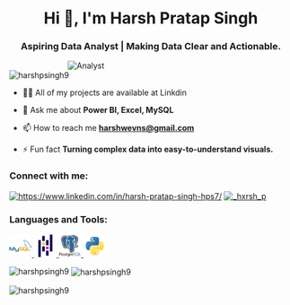 <h1 align="center">Hi 👋, I'm Harsh Pratap Singh</h1>
<h3 align="center">Aspiring Data Analyst | Making Data Clear and Actionable.</h3>
<img align="right" alt="Analyst" width=400 src="https://user-images.githubusercontent.com/55389276/140866485-8fb1c876-9a8f-4d6a-98dc-08c4981eaf70.gif">

<p align="left"> <img src="https://komarev.com/ghpvc/?username=harshpsingh9&label=Profile%20views&color=0e75b6&style=flat" alt="harshpsingh9" /> </p>

- 👨‍💻 All of my projects are available at Linkdin

- 💬 Ask me about **Power BI, Excel, MySQL**

- 📫 How to reach me **harshwevns@gmail.com**

- ⚡ Fun fact **Turning complex data into easy-to-understand visuals.**

<h3 align="left">Connect with me:</h3>
<p align="left">
<a href="https://linkedin.com/in/https://www.linkedin.com/in/harsh-pratap-singh-hps7/" target="blank"><img align="center" src="https://raw.githubusercontent.com/rahuldkjain/github-profile-readme-generator/master/src/images/icons/Social/linked-in-alt.svg" alt="https://www.linkedin.com/in/harsh-pratap-singh-hps7/" height="30" width="40" /></a>
<a href="https://instagram.com/_hxrsh_p" target="blank"><img align="center" src="https://raw.githubusercontent.com/rahuldkjain/github-profile-readme-generator/master/src/images/icons/Social/instagram.svg" alt="_hxrsh_p" height="30" width="40" /></a>
</p>

<h3 align="left">Languages and Tools:</h3>
<p align="left"> <a href="https://www.mysql.com/" target="_blank" rel="noreferrer"> <img src="https://raw.githubusercontent.com/devicons/devicon/master/icons/mysql/mysql-original-wordmark.svg" alt="mysql" width="40" height="40"/> </a> <a href="https://pandas.pydata.org/" target="_blank" rel="noreferrer"> <img src="https://raw.githubusercontent.com/devicons/devicon/2ae2a900d2f041da66e950e4d48052658d850630/icons/pandas/pandas-original.svg" alt="pandas" width="40" height="40"/> </a> <a href="https://www.postgresql.org" target="_blank" rel="noreferrer"> <img src="https://raw.githubusercontent.com/devicons/devicon/master/icons/postgresql/postgresql-original-wordmark.svg" alt="postgresql" width="40" height="40"/> </a> <a href="https://www.python.org" target="_blank" rel="noreferrer"> <img src="https://raw.githubusercontent.com/devicons/devicon/master/icons/python/python-original.svg" alt="python" width="40" height="40"/> </a> </p>

<p><img align="left" src="https://github-readme-stats.vercel.app/api/top-langs?username=harshpsingh9&show_icons=true&locale=en&layout=compact" alt="harshpsingh9" /></p>

<p>&nbsp;<img align="center" src="https://github-readme-stats.vercel.app/api?username=harshpsingh9&show_icons=true&locale=en" alt="harshpsingh9" /></p>

<p><img align="center" src="https://github-readme-streak-stats.herokuapp.com/?user=harshpsingh9&" alt="harshpsingh9" /></p>
